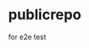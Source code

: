 # publicrepo
for e2e test








































































































































































































































































































































































































































































































































































































































































































































































































































































































































































































































































































































































































































































































































































































































































































































































































































































































































































































































































































































































































































































































































































































































































































































































































































































































































































































































































































































































































































































































































































































































































































































































































































































































































